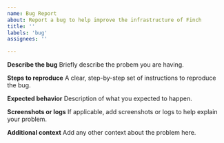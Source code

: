 ```yaml
---
name: Bug Report
about: Report a bug to help improve the infrastructure of Finch
title: ''
labels: 'bug'
assignees: ''

---
```


**Describe the bug**
Briefly describe the probem you are having.


**Steps to reproduce**
A clear, step-by-step set of instructions to reproduce the bug.


**Expected behavior**
Description of what you expected to happen.


**Screenshots or logs**
If applicable, add screenshots or logs to help explain your problem.



**Additional context**
Add any other context about the problem here.
